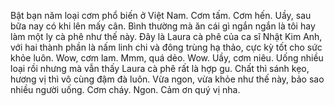 Bật bạn năm loại cơm phổ biến ở Việt Nam. Cơm tấm. Cơm hến. Uầy, sau bữa nay có khi lên mấy cân. Bình thường mà ăn cái gì ngắn ngắn là tôi hay làm một ly cà phê như thế này. Đây là Laura cà phê của ca sĩ Nhật Kim Anh, với hai thành phần là nấm linh chi và đông trùng hạ thảo, cực kỳ tốt cho sức khỏe luôn. Wow, cơm lam. Mmm, quá dẻo. Wow. Uầy, cơm niêu. Uống nhiều loại rồi nhưng mà vẫn thấy Laura cà phê rất là hợp gu. Chất thì sánh kẹo, hương vị thì vô cùng đậm đà luôn. Vừa ngon, vừa khỏe như thế này, bảo sao nhiều người uống. Cơm cháy. Ngon. Cảm ơn quý vị nha.